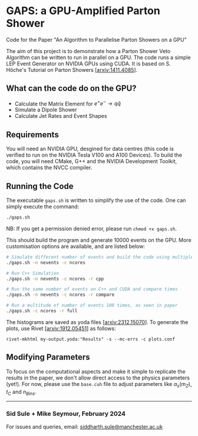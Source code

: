 # GAPS: a GPU-Amplified Parton Shower

Code for the Paper "An Algorithm to Parallelise Parton Showers on a GPU"

The aim of this project is to demonstrate how a Parton Shower Veto Algorithm can be written to run in parallel on a GPU. The code runs a simple LEP Event Generator on NVIDIA GPUs using CUDA. It is based on S. Höche's Tutorial on Parton Showers [[arxiv:1411.4085](https://arxiv.org/abs/1411.4085)].

## What can the code do on the GPU?

- Calculate the Matrix Element for $e^+ e^- \to q \bar{q}$
- Simulate a Dipole Shower
- Calculate Jet Rates and Event Shapes

## Requirements

You will need an NVIDIA GPU, desgined for data centres (this code is verified to run on the NVIDIA Tesla V100 and A100 Devices). To build the code, you will need CMake, G++ and the NVIDIA Development Toolkit, which contains the NVCC compiler.

## Running the Code

The executable ```gaps.sh``` is written to simplify the use of the code. One can simply execute the command:

```bash
./gaps.sh
```

NB: If you get a permission denied error, please run ```chmod +x gaps.sh```.

This should build the program and generate 10000 events on the GPU. More customisation options are available, and are listed below:

```bash
# Simulate different number of events and build the code using multiple cpu cores
./gaps.sh -n nevents -c ncores

# Run C++ Simulation
./gaps.sh -n nevents -c ncores -r cpp

# Run the same number of events on C++ and CUDA and compare times
./gaps.sh -n nevents -c ncores -r compare

# Run a multitude of number of events 100 times, as seen in paper
./gaps.sh -c ncores -r full
```

The histograms are saved as yoda files [[arxiv:2312.15070](https://arxiv.org/abs/2312.15070)]. To generate the plots, use Rivet [[arxiv:1912.05451](https://arxiv.org/abs/1912.05451)] as follows:

```shell
rivet-mkhtml my-output.yoda:"Results" -s --mc-errs -c plots.conf
```

## Modifying Parameters

To focus on the computational aspects and make it simple to replicate the results in the paper, we don't allow direct access to the physics parameters (yet!). For now, please use the ```base.cuh``` file to adjust parameters like $\alpha_s(m_Z)$, $t_{C}$ and $n_{Bins}$.

***

### Sid Sule + Mike Seymour, February 2024

For issues and queries, email: [siddharth.sule@manchester.ac.uk](mailto:siddharth.sule@manchester.ac.uk)
